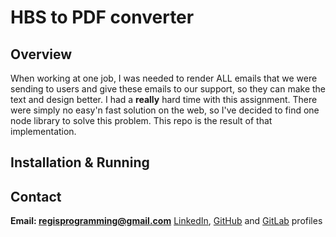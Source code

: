 # HBS to PDF converter
  
## Overview 
 When working at one job, I was needed to render ALL emails that we were sending to users and
give these emails to our support, so they can make the text and design better. 
 I had a **really** hard time with this assignment. There were simply no easy'n fast solution on the web,
so I've decided to find one node library to solve this problem. 
 This repo is the result of that implementation.

## Installation & Running  
 

## Contact
**Email: regisprogramming@gmail.com**
[LinkedIn](https://www.linkedin.com/in/regissfaria/), [GitHub](https://github.com/regisfaria) and [GitLab](https://gitlab.com/regisfaria) profiles


